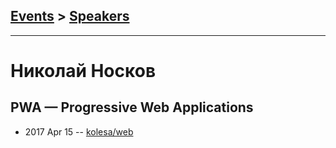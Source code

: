 ## [Events](../README.md) > [Speakers](../speakers.md)
---

# Николай Носков

## PWA — Progressive Web Applications
- 2017 Apr 15 -- [kolesa&#x2F;web](https://www.youtube.com/watch?v=YN9UmPRcXAo)    
